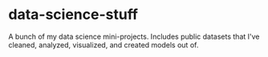 # data-science-stuff

A bunch of my data science mini-projects. Includes public datasets that I've cleaned, analyzed, visualized, and created models out of.
